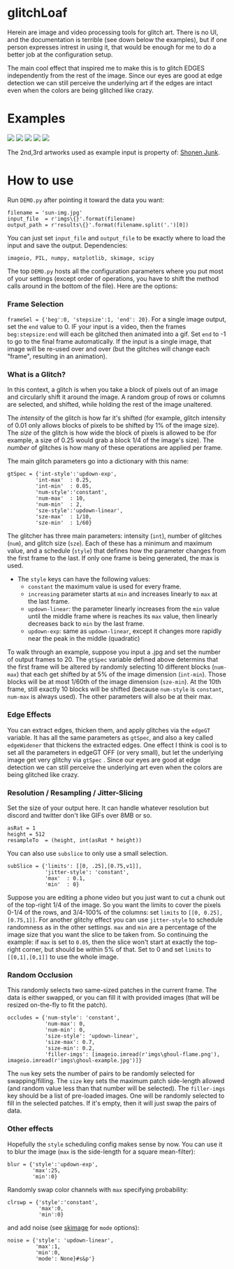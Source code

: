 # glitchLoaf
Herein are image and video processing tools for glitch art. There is no UI, and the documentation is terrible (see down below the examples), but if one person expresses intrest in using it, that would be enough for me to do a better job at the configuration setup.

The main cool effect that inspired me to make this is to glitch EDGES independently from the rest of the image. Since our eyes are good at edge detection we can still perceive the underlying art if the edges are intact even when the colors are being glitched like crazy.

# Examples
<img src="./results/prof-pic.gif"/>
<img src="./results/keepers/sj3280-swap.gif"/>
<img src="./results/keepers/sj3280.gif"/>
<img src="./results/keepers/gohan-dbz.gif"/>
<img src="./results/sun-img.gif"/>

The 2nd,3rd artworks used as example input is property of: [Shonen Junk](https://shonenjunk.xyz/).

# How to use
Run `DEMO.py` after pointing it toward the data you want:
```
filename = 'sun-img.jpg'
input_file  = r'imgs\{}'.format(filename)
output_path = r'results\{}'.format(filename.split('.')[0])
```
You can just set `input_file` and `output_file` to be exactly where to load the input and save the output. Dependencies:
```
imageio, PIL, numpy, matplotlib, skimage, scipy
```

The top `DEMO.py` hosts all the configuration parameters where you put most of your settings (except order of operations, you have to shift the method calls around in the bottom of the file).
Here are the options:
### Frame Selection
`frameSel = {'beg':0, 'stepsize':1, 'end': 20}`. For a single image output, set the `end` value to 0. IF your input is a video, then the frames `beg:stepsize:end` will each be glitched then animated into a gif. Set `end` to -1 to go to the final frame automatically. If the input is a single image, that image will be re-used over and over (but the glitches will change each "frame", resulting in an animation).
### What is a Glitch?
In this context, a glitch is when you take a block of pixels out of an image and circularly shift it around the image. A random group of rows or columns are selected, and shifted, while holding the rest of the image unaltered.

The _intensity_ of the glitch is how far it's shifted (for example, glitch intensity of 0.01 only allows blocks of pixels to be shifted by 1% of the image size). The _size_ of the glitch is how wide the block of pixels is allowed to be (for example, a size of 0.25 would grab a block 1/4 of the image's size). The _number_ of glitches is how many of these operations are applied per frame.

The main glitch parameters go into a dictionary with this name:
```
gtSpec = {'int-style':'updown-exp',
         'int-max'  : 0.25,
         'int-min'  : 0.05,
         'num-style':'constant',
         'num-max'  : 10,
         'num-min'  : 2,
         'sze-style':'updown-linear',
         'sze-max'  : 1/10,
         'sze-min'  : 1/60}
```
The glitcher has three main parameters: intensity (`int`), number of glitches (`num`), and glitch size (`sze`). Each of these has a minimum and maximum value, and a schedule (`style`) that defines how the parameter changes from the first frame to the last. If only one frame is being generated, the max is used.
* The `style` keys can have the following values:
  * `constant` the maximum value is used for every frame.
  * `increasing` parameter starts at `min` and increases linearly to `max` at the last frame.
  * `updown-linear`: the parameter linearly increases from the `min` value until the middle frame where is reaches its `max` value, then linearly decreases back to `min` by the last frame.
  * `updown-exp`: same as `updown-linear`, except it changes more rapidly near the peak in the middle (quadratic)

To walk through an example, suppose you input a .jpg and set the number of output frames to 20. The `gtSpec` variable defined above determins that the first frame will be altered by randomly selecting 10 different blocks  (`num-max`) that each get shifted by at 5% of the image dimension (`int-min`). Those blocks will be at most 1/60th of the image dimension (`sze-min`). At the 10th frame, still exactly 10 blocks will be shifted (because `num-style` is `constant`, `num-max` is always used). The other parameters will also be at their max.

### Edge Effects
You can extract edges, thicken them, and apply glitches via the `edgeGT` variable. It has all the same parameters as `gtSpec`, and also a key called `edgeWidener` that thickens the extracted edges. One effect I think is cool is to set all the parameters in edgeGT OFF (or very small), but let the underlying image get very glitchy via `gtSpec` . Since our eyes are good at edge detection we can still perceive the underlying art even when the colors are being glitched like crazy.
### Resolution / Resampling / Jitter-Slicing
Set the size of your output here. It can handle whatever resolution but discord and twitter don't like GIFs over 8MB or so.
```
asRat = 1
height = 512
resampleTo  = (height, int(asRat * height))
```
You can also use `subslice` to only use a small selection.
```
subSlice = {'limits': [[0, .25],[0.75,v1]],
            'jitter-style': 'constant',
            'max'  : 0.1,
            'min'  : 0}
```
Suppose you are editing a phone video but you just want to cut a chunk out of the top-right 1/4 of the image. So you want the limits to cover the pixels 0-1/4 of the rows, and 3/4-100% of the columns: set `limits` to `[[0, 0.25],[0.75,1]]`. For another glitchy effect you can use `jitter-style` to schedule randomness as in the other settings. `max` and `min` are a percentage of the image size that you want the slice to be taken from. So continuing the example: if `max` is set to `0.05`, then the slice won't start at exactly the top-right corner, but should be within 5% of that. Set to 0 and set `limits` to `[[0,1],[0,1]]` to use the whole image.

### Random Occlusion
This randomly selects two same-sized patches in the current frame. The data is either swapped, or you can fill it with provided images (that will be resized on-the-fly to fit the patch).
```
occludes = {'num-style': 'constant',
            'num-max': 0,
            'num-min': 0,
            'size-style': 'updown-linear',
            'size-max': 0.7,
            'size-min': 0.2,
            'filler-imgs': [imageio.imread(r'imgs\ghoul-flame.png'), imageio.imread(r'imgs\ghoul-example.jpg')]}
```
The `num` key sets the number of pairs to be randomly selected for swapping/filling. The `size` key sets the maximum patch side-length allowed (and random value less than that number will be selected). The `filler-imgs` key should be a list of pre-loaded images. One will be randomly selected to fill in the selected patches. If it's empty, then it will just swap the pairs of data.

### Other effects
Hopefully the `style` scheduling config makes sense by now.
You can use it to blur the image (`max` is the side-length for a square mean-filter):
```
blur = {'style':'updown-exp',
        'max':25,
        'min':0}
```
Randomly swap color channels with `max` specifying probability:
```
clrswp = {'style':'constant',
          'max':0,
          'min':0}
```
and add noise (see [skimage](https://scikit-image.org/docs/dev/api/skimage.util.html#skimage.util.random_noise) for `mode` options):
```
noise = {'style': 'updown-linear',
         'max':1,
         'min':0,
         'mode': None}#s&p'}
```
